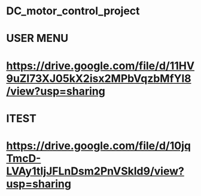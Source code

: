 # DC_motor_control_project


# USER MENU 
# https://drive.google.com/file/d/11HV9uZl73XJ05kX2isx2MPbVqzbMfYl8/view?usp=sharing

# ITEST
# https://drive.google.com/file/d/10jqTmcD-LVAy1tIjJFLnDsm2PnVSkld9/view?usp=sharing